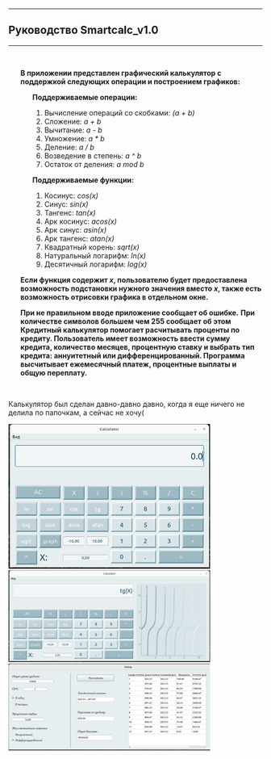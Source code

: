 <!DOCTYPE html>

<head>
  <meta charset="utf-8">
  <title>Smartcalc_v1.0 manual page</title>
</head>
​

<body>
  <hr>
  <h2>Руководство Smartcalc_v1.0</h2>
  <hr>
</body>
​

<body>
  <ul> 
    <b>В приложении представлен графический калькулятор с поддержкой следующих операции и построением графиков: </b>
    <ul>
      <p> </p>
      <p> </p>
      <b> Поддерживаемые операции: </b>
      <ol>
        <li>Вычисление операций со скобками: <i>(a + b)</i></li>
        <li>Сложение: <i>a + b</i></li>
        <li>Вычитание: <i>a - b</i></li>
        <li>Умножение: <i>a * b</i></li>
        <li>Деление: <i>a / b</i></li>
        <li>Возведение в степень: <i>a ^ b</i></li>
        <li>Остаток от деления: <i>a mod b</i></li>
      </ol>
      </ol>
      <p> </p>
      <p> </p>
      <b>Поддерживаемые функции:</b>
      <ol>
        <li>Косинус: <i>cos(x)</i></li>
        <li>Синус: <i>sin(x)</i></li>
        <li>Тангенс: <i>tan(x)</i></li>
        <li>Арк косинус: <i>acos(x)</i></li>
        <li>Арк синус: <i>asin(x)</i></li>
        <li>Арк тангенс: <i>atan(x)</i></li>
        <li>Квадратный корень: <i>sqrt(x)</i></li>
        <li>Натуральный логарифм: <i>ln(x)</i></li>
        <li>Десятичный логарифм: <i>log(x)</i></li>
      </ol>
      <p> </p>
      <p> </p>
    </ul>
    <b>Если функция содержит <i>x</i>, пользователю будет предоставлена возможность подстановки нужного значения
      вместо <i>x</i>, также есть возможность отрисовки графика в отдельном окне.</b>
    <p> </p>
    <p> </p>
    <b>При не правильном вводе приложение сообщает об ошибке.</b>
    <b>При количестве символов большем чем 255 сообщает об этом</b>
    <b>Кредитный калькулятор помогает расчитывать проценты по кредиту. Пользователь имеет возможность ввести сумму
      кредита, количество месяцев, процентную ставку и выбрать тип кредита: аннуитетный или дифференцированный.
      Программа высчитывает ежемесячный платеж, процентные выплаты и общую переплату.</b>
  </ul>
  <br>
<p>Калькулятор был сделан давно-давно давно, когда я еще ничего не делила по папочкам, а сейчас не хочу(</p>
  </ul>
</body>
<img src="./misc/images/calc_view.png" alt="calc_view" width="400"/> 
<img src="./misc/images/calc_graphics.png" alt="calc_graphics" width="400"/> 
<img src="./misc/images/credit_calc.png" alt="credit_calc" width="400"/> 